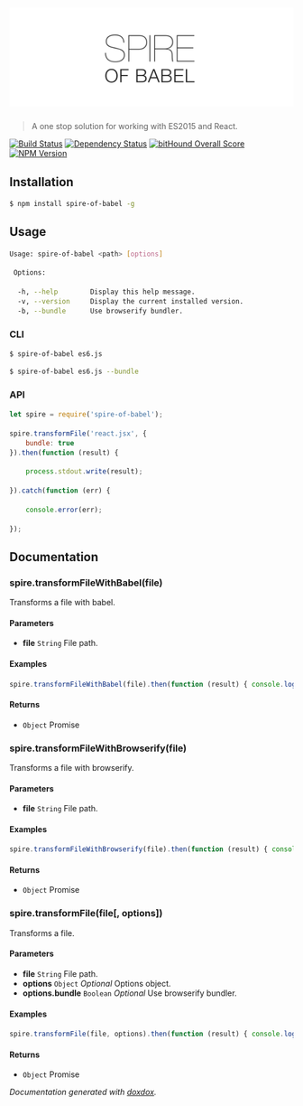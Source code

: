 # ![Spire of Babel](logo.png)

> A one stop solution for working with ES2015 and React.

[![Build Status](https://travis-ci.org/neogeek/spire-of-babel.svg?branch=master)](https://travis-ci.org/neogeek/spire-of-babel)
[![Dependency Status](https://david-dm.org/neogeek/spire-of-babel.svg)](https://david-dm.org/neogeek/spire-of-babel)
[![bitHound Overall Score](https://www.bithound.io/github/neogeek/spire-of-babel/badges/score.svg)](https://www.bithound.io/github/neogeek/spire-of-babel)
[![NPM Version](http://img.shields.io/npm/v/spire-of-babel.svg?style=flat)](https://www.npmjs.org/package/spire-of-babel)

## Installation

```bash
$ npm install spire-of-babel -g
```

## Usage

```bash
Usage: spire-of-babel <path> [options]

 Options:

  -h, --help        Display this help message.
  -v, --version     Display the current installed version.
  -b, --bundle      Use browserify bundler.
```

### CLI

```bash
$ spire-of-babel es6.js
```

```bash
$ spire-of-babel es6.js --bundle
```

### API

```javascript
let spire = require('spire-of-babel');

spire.transformFile('react.jsx', {
    bundle: true
}).then(function (result) {

    process.stdout.write(result);

}).catch(function (err) {

    console.error(err);

});
```

## Documentation



### spire.transformFileWithBabel(file) 

Transforms a file with babel.




#### Parameters

- **file** `String`   File path.




#### Examples

```javascript
spire.transformFileWithBabel(file).then(function (result) { console.log(result); });
```


#### Returns


- `Object`   Promise




### spire.transformFileWithBrowserify(file) 

Transforms a file with browserify.




#### Parameters

- **file** `String`   File path.




#### Examples

```javascript
spire.transformFileWithBrowserify(file).then(function (result) { console.log(result); });
```


#### Returns


- `Object`   Promise




### spire.transformFile(file[, options]) 

Transforms a file.




#### Parameters

- **file** `String`   File path.
- **options** `Object`  *Optional* Options object.
- **options.bundle** `Boolean`  *Optional* Use browserify bundler.




#### Examples

```javascript
spire.transformFile(file, options).then(function (result) { console.log(result); });
```


#### Returns


- `Object`   Promise




*Documentation generated with [doxdox](https://github.com/neogeek/doxdox).*
